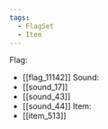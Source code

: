 ```yaml
---
tags:
  - FlagSet
  - Item
---
```

Flag:
- [[flag_11142]]
Sound:
- [[sound_17]]
- [[sound_43]]
- [[sound_44]]
Item:
- [[item_513]]

